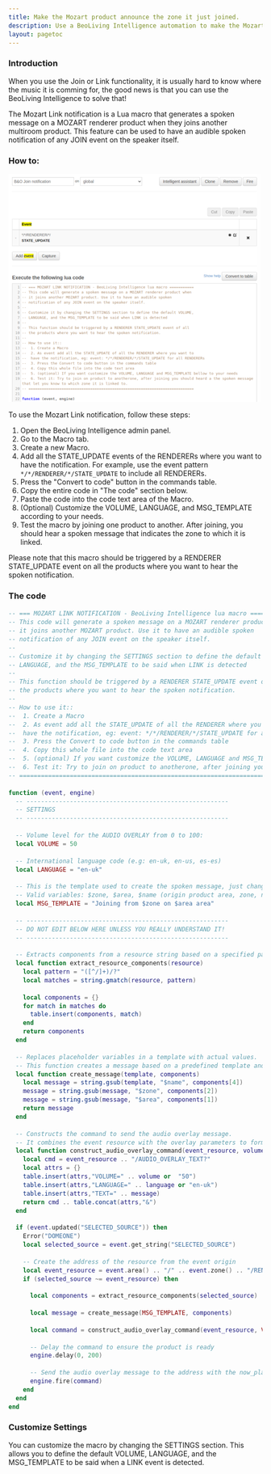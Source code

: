 ```yaml
---
title: Make the Mozart product announce the zone it just joined.
description: Use a BeoLiving Intelligence automation to make the Mozart (Control Link) product tell you which zones they are playing from, in your language!
layout: pagetoc
---
```



### Introduction

When you use the Join or Link functionality, it is usually hard to know where the music it is comming for, the good news is that you can use the BeoLiving Intelligence to solve that!

The Mozart Link notification is a Lua macro that generates a spoken message on a MOZART renderer product when they joins another multiroom product. This feature can be used to have an audible spoken notification of any JOIN event on the speaker itself.

### How to:

![Example Marco view](howto-join-spoken-notification.png)

To use the Mozart Link notification, follow these steps:

1. Open the BeoLiving Intelligence admin panel.
2. Go to the Macro tab.
3. Create a new Macro.
4. Add all the STATE_UPDATE events of the RENDERERs where you want to have the notification. For example, use the event pattern `*/*/RENDERER/*/STATE_UPDATE` to include all RENDERERs.
5. Press the "Convert to code" button in the commands table.
6. Copy the entire code in "The code" section below.
7. Paste the code into the code text area of the Macro.
8. (Optional) Customize the VOLUME, LANGUAGE, and MSG_TEMPLATE according to your needs.
9. Test the macro by joining one product to another. After joining, you should hear a spoken message that indicates the zone to which it is linked.

Please note that this macro should be triggered by a RENDERER STATE_UPDATE event on all the products where you want to hear the spoken notification.



### The code
```lua
-- === MOZART LINK NOTIFICATION - BeoLiving Intelligence lua macro ===========
-- This code will generate a spoken message on a MOZART renderer product when
-- it joins another MOZART product. Use it to have an audible spoken
-- notification of any JOIN event on the speaker itself.
--
-- Customize it by changing the SETTINGS section to define the default VOLUME,
-- LANGUAGE, and the MSG_TEMPLATE to be said when LINK is detected
--
-- This function should be triggered by a RENDERER STATE_UPDATE event of all
-- the products where you want to hear the spoken notification.
--
-- How to use it::
--  1. Create a Macro
--  2. As event add all the STATE_UPDATE of all the RENDERER where you want to 
--  have the notification, eg: event: */*/RENDERER/*/STATE_UPDATE for all RENDERERs
--  3. Press the Convert to code button in the commands table
--  4. Copy this whole file into the code text area
--  5. (optional) If you want customize the VOLUME, LANGUAGE and MSG_TEMPLATE bellow to your needs
--  6. Test it: Try to join on product to anotherone, after joining you should heard a the spoken message that let you know to which zone it is linked to.
-- ===========================================================================

function (event, engine)
  -- --------------------------------------------------------
  -- SETTINGS
  -- --------------------------------------------------------

  -- Volume level for the AUDIO OVERLAY from 0 to 100:
  local VOLUME = 50

  -- International language code (e.g: en-uk, en-us, es-es)
  local LANGUAGE = "en-uk"

  -- This is the template used to create the spoken message, just change it to adapt to your language:
  -- Valid variables: $zone, $area, $name (origin product area, zone, name)
  local MSG_TEMPLATE = "Joining from $zone on $area area"

  -- --------------------------------------------------------
  -- DO NOT EDIT BELOW HERE UNLESS YOU REALLY UNDERSTAND IT!
  -- --------------------------------------------------------

  -- Extracts components from a resource string based on a specified pattern
  local function extract_resource_components(resource)
    local pattern = "([^/]+)/?"
    local matches = string.gmatch(resource, pattern)

    local components = {}
    for match in matches do
      table.insert(components, match)
    end
    return components
  end

  -- Replaces placeholder variables in a template with actual values.
  -- This function creates a message based on a predefined template and a table of components.
  local function create_message(template, components)
    local message = string.gsub(template, "$name", components[4])
    message = string.gsub(message, "$zone", components[2])
    message = string.gsub(message, "$area", components[1])
    return message
  end

  -- Constructs the command to send the audio overlay message.
  -- It combines the event resource with the overlay parameters to form a string command.
  local function construct_audio_overlay_command(event_resource, volume, language, message)
    local cmd = event_resource .. "/AUDIO_OVERLAY_TEXT?"
    local attrs = {}
    table.insert(attrs,"VOLUME=" .. volume or  "50")
    table.insert(attrs,"LANGUAGE=" .. language or "en-uk")
    table.insert(attrs,"TEXT=" .. message)
    return cmd .. table.concat(attrs,"&")
  end

  if (event.updated("SELECTED_SOURCE")) then
    Error("DOMEONE")
    local selected_source = event.get_string("SELECTED_SOURCE")

    -- Create the address of the resource from the event origin
    local event_resource = event.area() .. "/" .. event.zone() .. "/RENDERER/" .. event.name()
    if (selected_source ~= event_resource) then

      local components = extract_resource_components(selected_source)

      local message = create_message(MSG_TEMPLATE, components)

      local command = construct_audio_overlay_command(event_resource, VOLUME, LANGUAGE, message)

      -- Delay the command to ensure the product is ready
      engine.delay(0, 200)

      -- Send the audio overlay message to the address with the now_playing  
      engine.fire(command)
    end
  end
end
```

### Customize Settings

You can customize the macro by changing the SETTINGS section. This allows you to define the default VOLUME, LANGUAGE, and the MSG_TEMPLATE to be said when a LINK event is detected.


